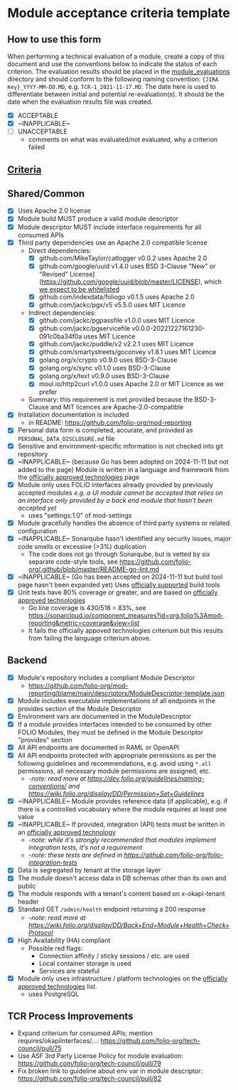 # Module acceptance criteria template

## How to use this form
When performing a technical evaluation of a module, create a copy of this document and use the conventions below to indicate the status of each criterion.  The evaluation results should be placed in the [module_evaluations](https://github.com/folio-org/tech-council/tree/master/module_evaluations) directory and should conform to the following naming convention: `{JIRA Key}_YYYY-MM-DD.MD`, e.g. `TCR-1_2021-11-17.MD`.  The date here is used to differentiate between initial and potential re-evaluation(s).  It should be the date when the evaluation results file was created.

* [x] ACCEPTABLE
* [x] ~INAPPLICABLE~
* [ ] UNACCEPTABLE
  * comments on what was evaluated/not evaluated, why a criterion failed

## [Criteria](https://github.com/folio-org/tech-council/blob/7b10294a5c1c10c7e1a7c5b9f99f04bf07630f06/MODULE_ACCEPTANCE_CRITERIA.MD)

## Shared/Common
* [x] Uses Apache 2.0 license
* [x] Module build MUST produce a valid module descriptor
* [x] Module descriptor MUST include interface requirements for all consumed APIs
* [x] Third party dependencies use an Apache 2.0 compatible license
  * Direct dependencies:
    * [x] github.com/MikeTaylor/catlogger v0.0.2 uses Apache 2.0
    * [x] github.com/google/uuid v1.4.0 uses  BSD 3-Clause "New" or "Revised" License](https://github.com/google/uuid/blob/master/LICENSE), which [we expect to be whitelisted](https://folio-project.slack.com/archives/CAQ7L02PP/p1701694102115289)
    * [x] github.com/indexdata/foliogo v0.1.5 uses Apache 2.0
    * [x] github.com/jackc/pgx/v5 v5.5.0 uses MIT Licence
  * Indirect dependencies:
    * [x] github.com/jackc/pgpassfile v1.0.0 uses MIT Licence
    * [x] github.com/jackc/pgservicefile v0.0.0-20221227161230-091c0ba34f0a uses MIT Licence
    * [x] github.com/jackc/puddle/v2 v2.2.1 uses MIT Licence
    * [x] github.com/smartystreets/goconvey v1.8.1 uses MIT Licence
    * [x] golang.org/x/crypto v0.9.0 uses BSD-3-Clause
    * [x] golang.org/x/sync v0.1.0 uses BSD-3-Clause
    * [x] golang.org/x/text v0.9.0 uses BSD-3-Clause
    * [x] moul.io/http2curl v1.0.0 uses Apache 2.0 or MIT Licence as we prefer
  * Summary: this requirement is met provided because the BSD-3-Clause and MIT licences are Apache-2.0-compatible
* [x] Installation documentation is included
  * in README: https://github.com/folio-org/mod-reporting
* [x] Personal data form is completed, accurate, and provided as `PERSONAL_DATA_DISCLOSURE.md` file
* [x] Sensitive and environment-specific information is not checked into git repository
* [x] ~INAPPLICABLE~ (because Go has been adopted on 2024-11-11 but not added to the page) Module is written in a language and framework from the [officially approved technologies](https://wiki.folio.org/display/TC/Officially+Supported+Technologies) page
* [x] Module only uses FOLIO interfaces already provided by previously accepted modules _e.g. a UI module cannot be accepted that relies on an interface only provided by a back end module that hasn't been accepted yet_
  * uses "settings:1.0" of mod-settings
* [x] Module gracefully handles the absence of third party systems or related configuration
* [x] ~INAPPLICABLE~ Sonarqube hasn't identified any security issues, major code smells or excessive (>3%) duplication
  * The code does not go through Sonarqube, but is vetted by six separate code-style tools, see https://github.com/folio-org/.github/blob/master/README-go-lint.md
* [x] ~INAPPLICABLE~ (Go has been accepted on 2024-11-11 but build tool page hasn't been expanded yet) Uses [officially supported](https://wiki.folio.org/display/TC/Officially+Supported+Technologies) build tools
* [x] Unit tests have 80% coverage or greater, and are based on [officially approved technologies](https://wiki.folio.org/display/TC/Officially+Supported+Technologies)
  * Go line coverage is 430/518 = 83%, see https://sonarcloud.io/component_measures?id=org.folio%3Amod-reporting&metric=coverage&view=list
  * It fails the officially appoved technologies criterium but this results from failing the language criterium above.

## Backend
* [x] Module's repository includes a compliant Module Descriptor
  * https://github.com/folio-org/mod-reporting/blame/main/descriptors/ModuleDescriptor-template.json
* [x] Module includes executable implementations of all endpoints in the provides section of the Module Descriptor
* [x] Environment vars are documented in the ModuleDescriptor
* [x] If a module provides interfaces intended to be consumed by other FOLIO Modules, they must be defined in the Module Descriptor "provides" section
* [x] All API endpoints are documented in RAML or OpenAPI
* [x] All API endpoints protected with appropriate permissions as per the following guidelines and recommendations, e.g. avoid using `*.all` permissions, all necessary module permissions are assigned, etc.
  * -_note: read more at https://dev.folio.org/guidelines/naming-conventions/ and https://wiki.folio.org/display/DD/Permission+Set+Guidelines_
* [x] ~INAPPLICABLE~ Module provides reference data (if applicable), e.g. if there is a controlled vocabulary where the module requires at least one value
* [x] ~INAPPLICABLE~ If provided, integration (API) tests must be written in an [officially approved technology](https://wiki.folio.org/display/TC/Officially+Supported+Technologies)
  * -_note: while it's strongly recommended that modules implement integration tests, it's not a requirement_
  * -_note: these tests are defined in https://github.com/folio-org/folio-integration-tests_
* [x] Data is segregated by tenant at the storage layer
* [x] The module doesn't access data in DB schemas other than its own and public
* [x] The module responds with a tenant's content based on x-okapi-tenant header
* [x] Standard GET `/admin/health` endpoint returning a 200 response
  * -_note: read more at https://wiki.folio.org/display/DD/Back+End+Module+Health+Check+Protocol_
* [x] High Availability (HA) compliant
  * Possible red flags:
    * Connection affinity / sticky sessions / etc. are used
    * Local container storage is used
    * Services are stateful
* [x] Module only uses infrastructure / platform technologies on the [officially approved technologies](https://wiki.folio.org/display/TC/Officially+Supported+Technologies) list.
  * uses PostgreSQL

## TCR Process Improvements
* Expand criterium for consumed APIs; mention requires/okapiInterfaces/...: https://github.com/folio-org/tech-council/pull/75
* Use ASF 3rd Party License Policy for module evaluation: https://github.com/folio-org/tech-council/pull/79
* Fix broken link to guideline about env var in module descriptor: https://github.com/folio-org/tech-council/pull/82

